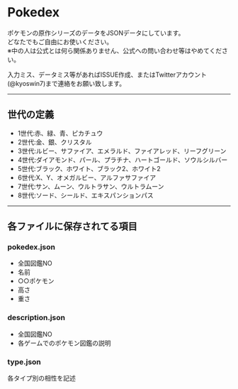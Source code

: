 # Pokedex

ポケモンの原作シリーズのデータをJSONデータにしています。  
どなたでもご自由にお使いください。  
※中の人は公式とは何ら関係ありません、公式への問い合わせ等はやめてください。  

入力ミス、データミス等があればISSUE作成、またはTwitterアカウント(@kyoswin7)まで連絡をお願い致します。  

---
## 世代の定義
- 1世代:赤、緑、青、ピカチュウ
- 2世代:金、銀、クリスタル
- 3世代:ルビー、サファイア、エメラルド、ファイアレッド、リーフグリーン
- 4世代:ダイアモンド、パール、プラチナ、ハートゴールド、ソウルシルバー
- 5世代:ブラック、ホワイト、ブラック2、ホワイト2
- 6世代:X、Y、オメガルビー、アルファサファイア
- 7世代:サン、ムーン、ウルトラサン、ウルトラムーン
- 8世代:ソード、シールド、エキスパンションパス

---
## 各ファイルに保存されてる項目
### pokedex.json
- 全国図鑑NO
- 名前
- ○○ポケモン
- 高さ
- 重さ
### description.json
- 全国図鑑NO
- 各ゲームでのポケモン図鑑の説明
### type.json
各タイプ別の相性を記述
